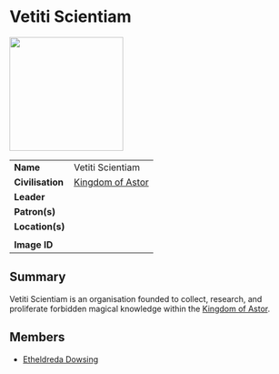 # Vetiti Scientiam

<img src="https://raw.githubusercontent.com/jesskelsall/astarus-images/main/symbols/imageid.png" height="200" />

|||
| --- | --- |
| **Name** | Vetiti Scientiam | organisation.4
| **Civilisation** | [Kingdom of Astor](../civilisations/kingdom-of-astor/kingdom-of-astor.md) |
| **Leader** | |
| **Patron(s)** | |
| **Location(s)** | |
|||
| **Image ID** | |

## Summary

Vetiti Scientiam is an organisation founded to collect, research, and proliferate forbidden magical knowledge within the [Kingdom of Astor](../civilisations/kingdom-of-astor/kingdom-of-astor.md).

## Members

- [Etheldreda Dowsing](../characters/etheldreda-dowsing.md)
